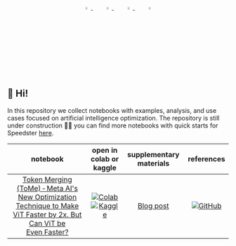 <div align="center">

<br>

  <div align="center">
  <a href="https://github.com/nebuly-ai">
      <img src="https://global-uploads.webflow.com/6392f64685456376914037d5/6392f6468545636b0c403869_Asset%2010.svg" width=4%/>
  </a>
  &nbsp;
  &nbsp;
  &nbsp;
  <a href="https://discord.com/invite/77d5kGSa8e">
      <img src="https://global-uploads.webflow.com/6392f64685456376914037d5/6392f6468545637d8440387e_Discord.svg" width="4%"/>
  </a>
  &nbsp;
  &nbsp;
  &nbsp;
  <a href="https://www.linkedin.com/company/nebuly/">
      <img src="https://global-uploads.webflow.com/6392f64685456376914037d5/6392f6468545633ad040386b_Asset%2015.svg" width="4%"/>
  </a>
  &nbsp;
  &nbsp;
  &nbsp;
  <a href="https://twitter.com/nebuly_ai">
      <img src="https://global-uploads.webflow.com/6392f64685456376914037d5/6392f6468545633980403882_Asset%2014.svg" width="4%"/>
  </a>
</div>
</div>

## 🚀 Hi!
In this repository we collect notebooks with examples, analysis, and use cases focused on artificial intelligence optimization. The repository is still under construction 👷‍♀️ you can find more notebooks with quick starts for Speedster [here](https://github.com/nebuly-ai/nebullvm/tree/main/notebooks).

| **notebook** | **open in colab or kaggle** | **supplementary materials** | **references** |
|:------------:|:------------------------------------:|:---------------------------:|:--------------:|
| [Token Merging (ToMe) - Meta AI's New Optimization Technique to Make ViT Faster by 2x. But Can ViT be Even Faster?](https://github.com/nebuly-ai/notebooks/blob/main/notebooks/token-merging.ipynb) | [![Colab](https://colab.research.google.com/assets/colab-badge.svg)](https://colab.research.google.com/drive/1dd8JENS8HudfPz_cA-Mc5oN90nYJUBND?usp=sharing) [![Kaggle](https://kaggle.com/static/images/open-in-kaggle.svg)](https://www.kaggle.com/code/serquet/token-merging-your-vit-but-faster) |[Blog post](https://www.nebuly.com/blog/token-merging-tome-meta-ais-new-optimization-technique-to-make-vit-faster)| [![GitHub](https://badges.aleen42.com/src/github.svg)](https://github.com/facebookresearch/ToMe) |
